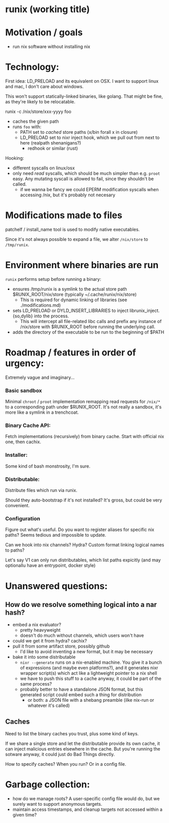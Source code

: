 # runix (working title)

# Motivation / goals

 - run nix software without installing nix

# Technology:

First idea: LD_PRELOAD and its equivalent on OSX. I want to support linux and mac, I don't care about windows.

This won't support statically-linked binaries, like golang. That might be fine, as they're likely to be relocatable.

runix -c /nix/store/xxx-yyyy foo

 - caches the given path
 - runs `foo` with:
   - PATH set to _cached_ store paths (x/bin forall x in closure)
   - LD_PRELOAD set to nixr inject hook, which we pull out from next to here (realpath shenanigans?)
     - redhook or similar (rust)

Hooking:
 - different syscalls on linux/osx
 - only need _read_ syscalls, which should be much simpler than e.g. `proot` easy. Any mutating syscall is allowed to fail, since they shouldn't be called.
   - if we wanna be fancy we could EPERM modification syscalls when accessing /nix, but it's probably not necesary

# Modifications made to files

patchelf / install_name tool is used to modify native executables.

Since it's not always possible to expand a file, we alter `/nix/store` to `/tmp/runix`.

# Environment where binaries are run

`runix` performs setup before running a binary:

 - ensures /tmp/runix is a symlink to the actual store path $RUNIX_ROOT/nix/store (typically ~/.cache/runix/nix/store)
   - This is required for dynamic linking of libraries (see ./modifications.md)
 - sets LD_PRELOAD or DYLD_INSERT_LIBRARIES to inject librunix_inject.{so,dylib} into the process.
   - This will intercept all file-related libc calls and prefix any instance of /nix/store with $RUNIX_ROOT before running the underlying call.
 - adds the directory of the executable to be run to the beginning of $PATH

# Roadmap / features in order of urgency:

Extremely vague and imaginary...

### Basic sandbox

Minimal `chroot` / `proot` implementation remapping read requests for `/nix/*` to a corresponding path under $RUNIX_ROOT. It's not really a sandbox, it's more like a symlink in a trenchcoat.

### Binary Cache API:

Fetch implementations (recursively) from binary cache. Start with official nix one, then cachix.

### Installer:

Some kind of bash monstrosity, I'm sure.

### Distributable:

Distribute files which run via runix.

Should they auto-bootstrap if it's not installed? It's gross, but could be very convenient.

### Configuration

Figure out what's useful. Do you want to register aliases for specific nix paths? Seems tedious and impossible to update.

Can we hook into nix channels? Hydra? Custom format linking logical names to paths?

Let's say V1 can only run distributables, which list paths expicitly (and may optionallu have an entrypoint, docker style)

# Unanswered questions:

## How do we resolve something logical into a nar hash?

- embed a nix evaluator?
  - pretty heavyweight
  - doesn't do much without channels, which users won't have
- could we get it from hydra? cachix?
- pull it from some artifact store, possibly github
  - I'd like to avoid inventing a new format, but it may be necessary
- bake it into some distributable
  - `nixr --generate` runs on a nix-enabled machine. You give it a bunch of expressions (and maybe even platforms?), and it generates nixr wrapper script(s) which act like a lightweight pointer to a nix shell
  - we have to push this stuff to a cache anyway, it could be part of the same process?
  - probably better to have a standalone JSON format, but this generated script could embed such a thing for distribution
    - or both: a JSON file with a shebang preamble (ilke nix-run or whatever it's called)

## Caches

Need to list the binary caches you trust, plus some kind of keys.

If we share a single store and let the distributable provide its own cache, it can inject malicious entries elsewhere in the cache.
But you're running the sotware anyway, it could just do Bad Things directly.

How to specify caches? When you run? Or in a config file.

# Garbage collection:

 - how do we manage roots? A user-specific config file would do, but we surely want to support anonymous targets.
 - maintain access timestamps, and cleanup targets not accessed within a given time?
